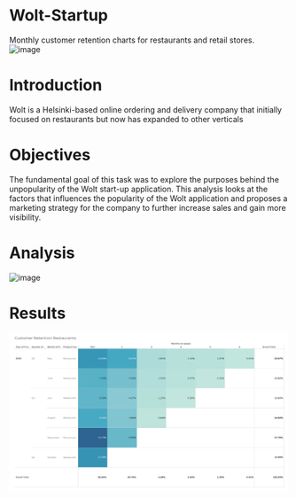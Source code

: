 # Wolt-Startup
Monthly customer retention charts for restaurants and retail stores.  
![image](https://user-images.githubusercontent.com/86486235/123455496-0fd6e980-d5e2-11eb-8198-2eb8004efee8.jpg)

# Introduction
Wolt is a Helsinki-based online ordering and delivery company that initially focused on restaurants but now has expanded to other verticals


# Objectives
The fundamental goal of this task was to explore the purposes behind the unpopularity of the Wolt start-up application. This analysis looks at the factors that influences the popularity of the Wolt application and proposes a marketing strategy for the company to further increase sales and gain more visibility.

# Analysis
![image](https://user-images.githubusercontent.com/86486235/125310143-9efa3600-e332-11eb-865f-faaa705e1ba7.png)

# Results
![image](https://github.com/Sujana1996/Wolt-Startup/blob/main/Screenshot%202021-07-01%20at%203.00.39%20PM.png)
